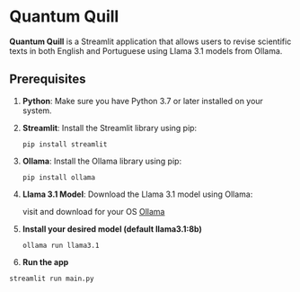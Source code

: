 # Quantum Quill

**Quantum Quill** is a Streamlit application that allows users to revise scientific texts in both English and Portuguese using Llama 3.1 models from Ollama.

## Prerequisites

1. **Python**: Make sure you have Python 3.7 or later installed on your system.
2. **Streamlit**: Install the Streamlit library using pip:
   ```
   pip install streamlit
   ```
4. **Ollama**: Install the Ollama library using pip:
   ```
   pip install ollama
   ```
6. **Llama 3.1 Model**: Download the Llama 3.1 model using Ollama:
   
   visit and download for your OS [Ollama](https://ollama.com/download)
   
8. **Install your desired model (default llama3.1:8b)**
   ```
   ollama run llama3.1
   ```
10. **Run the app**
   ```
   streamlit run main.py
   ```
